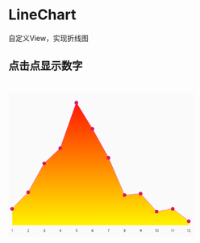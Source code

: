 # LineChart
自定义View，实现折线图
## 点击点显示数字
#
![avatar](https://github.com/chengliuxiangZR/LineChart/blob/master/lineChart.png)
